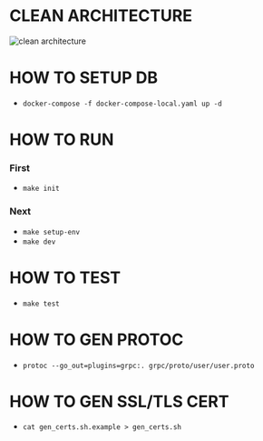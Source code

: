 # CLEAN ARCHITECTURE

![clean architecture](https://raw.githubusercontent.com/phungvandat/clean-architecture/dev/images/clean-arch.png)

# HOW TO SETUP DB
- `docker-compose -f docker-compose-local.yaml up -d`

# HOW TO RUN
### First
- `make init`
### Next
- `make setup-env`
- `make dev`

# HOW TO TEST
- `make test`

# HOW TO GEN PROTOC
- `protoc --go_out=plugins=grpc:. grpc/proto/user/user.proto`

# HOW TO GEN SSL/TLS CERT 
- `cat gen_certs.sh.example > gen_certs.sh`